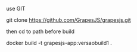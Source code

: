use GIT

git clone https://github.com/GrapesJS/grapesjs.git

then cd to path before build

docker build -t grapesjs-app:versaobuild1 .
